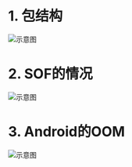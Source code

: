 # 1. 包结构

![示意图](http://upload-images.jianshu.io/upload_images/944365-23308a1c36d6c4a3.png?imageMogr2/auto-orient/strip%7CimageView2/2/w/1240)


# 2. SOF的情况

![示意图](http://upload-images.jianshu.io/upload_images/944365-1f5894a9c637137e.png?imageMogr2/auto-orient/strip%7CimageView2/2/w/1240)

# 3. Android的OOM

![示意图](http://upload-images.jianshu.io/upload_images/944365-9cd3e7cfe0a74f90.png?imageMogr2/auto-orient/strip%7CimageView2/2/w/1240)